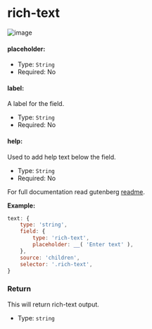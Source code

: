 # rich-text

![image](https://user-images.githubusercontent.com/1138833/39434143-5d665eb0-4cb5-11e8-9ddc-3efcd8c81cd4.png)

#### placeholder:

- Type: `String`
- Required: No

#### label:

A label for the field.

- Type: `String`
- Required: No

#### help:

Used to add help text below the field.

- Type: `String`
- Required: No

For full documentation read gutenberg [readme](https://github.com/WordPress/gutenberg/tree/master/packages/editor/src/components/rich-text).

**Example:**

```js
text: {
	type: 'string',
	field: {
		type: 'rich-text',
		placeholder: __( 'Enter text' ),
	},
	source: 'children',
	selector: '.rich-text',
}
```

### Return

This will return rich-text output.

- Type: `string`
